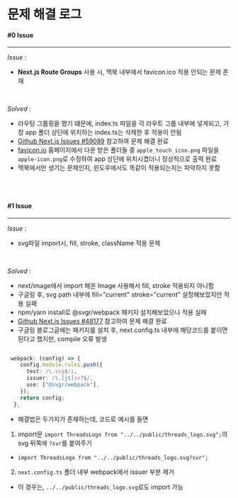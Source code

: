 # 문제 해결 로그

#### #0 Issue
<hr>

*Issue* : 
<br>
- **Next.js Route Groups** 사용 시, 맥북 내부에서 favicon.ico 적용 안되는 문제 존재

<br>

*Solved* : 
<br>
- 라우팅 그룹핑을 했기 떄문에, index.ts 파일을 각 라우트 그룹 내부에 넣게되고, 가장 app 폴더 상단에 위치하는 index.ts는 삭제한 후 적용이 안됨
- [Github Next.js Issues #59089](https://github.com/vercel/next.js/issues/59089) 참고하여 문제 해결 완료
- [favicon.io](https://favicon.io/) 홈페이지에서 다운 받은 폴더들 중 `apple_touch_icon.png` 파일을 `apple-icon.png`로 수정하여 app 상단에 위치시켰더니 정상적으로 출력 완료
- 맥북에서만 생기는 문제인지, 윈도우에서도 똑같이 적용되는지는 파악하지 못함
<br>
<br>

#### #1 Issue
<hr>

*Issue* : 
<br>
- svg파일 import시, fill, stroke, className 적용 문제

<br>

*Solved* : 
<br>
- next/image에서 import 해온 Image 사용해서 fill, stroke 적용되지 아니함 
- 구글링 후, svg path 내부에 fill="current" stroke="current" 설정해보았지만 적용 실패
- npm/yarn install로 @svgr/webpack 패키지 설치해보았으나 적용 실패
- [Github Next.js Issues #48177](https://github.com/vercel/next.js/issues/48177) 참고하여 문제 해결 완료
- 구글링 블로그글에는 패키지를 설치 후, next.config.ts 내부에 해당코드를 붙이면 된다고 했지만, compile 오류 발생
```typescript

 webpack: (config) => {
    config.module.rules.push({
      test: /\.svg$/i,
      issuer: /\.[jt]sx?$/,
      use: ["@svgr/webpack"],
    });
    return config;
  },
```
- 해결법은 두가지가 존재하는데, 코드로 예시를 들면
1. import문 `import ThreadsLogo from "../../public/threads_logo.svg";`의 svg 뒤쪽에 `?svr`를 붙여주기
- `import ThreadsLogo from "../../public/threads_logo.svg?svr";`
2. `next.config.ts` 폴더 내부 webpack에서 issuer 부분 제거
- 이 경우는, `../../public/threads_logo.svg`로도 import 가능